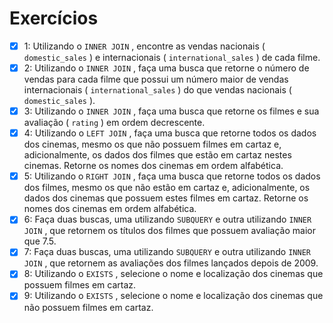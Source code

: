 # Exercícios

- [x] 1: Utilizando o `INNER JOIN` , encontre as vendas nacionais ( `domestic_sales` ) e internacionais ( `international_sales` ) de cada filme.
- [x] 2: Utilizando o `INNER JOIN` , faça uma busca que retorne o número de vendas para cada filme que possui um número maior de vendas internacionais ( `international_sales` ) do que vendas nacionais ( `domestic_sales` ).
- [x] 3: Utilizando o `INNER JOIN` , faça uma busca que retorne os filmes e sua avaliação ( `rating` ) em ordem decrescente.
- [x] 4: Utilizando o `LEFT JOIN` , faça uma busca que retorne todos os dados dos cinemas, mesmo os que não possuem filmes em cartaz e, adicionalmente, os dados dos filmes que estão em cartaz nestes cinemas. Retorne os nomes dos cinemas em ordem alfabética.
- [x] 5: Utilizando o `RIGHT JOIN` , faça uma busca que retorne todos os dados dos filmes, mesmo os que não estão em cartaz e, adicionalmente, os dados dos cinemas que possuem estes filmes em cartaz. Retorne os nomes dos cinemas em ordem alfabética.
- [x] 6: Faça duas buscas, uma utilizando `SUBQUERY` e outra utilizando `INNER JOIN` , que retornem os títulos dos filmes que possuem avaliação maior que 7.5.
- [x] 7: Faça duas buscas, uma utilizando `SUBQUERY` e outra utilizando `INNER JOIN` , que retornem as avaliações dos filmes lançados depois de 2009.
- [x] 8: Utilizando o `EXISTS` , selecione o nome e localização dos cinemas que possuem filmes em cartaz.
- [x] 9: Utilizando o `EXISTS` , selecione o nome e localização dos cinemas que não possuem filmes em cartaz.
